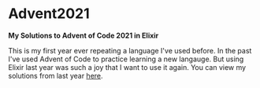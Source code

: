 # Advent2021

**My Solutions to Advent of Code 2021 in Elixir**

This is my first year ever repeating a language I've used before. In the past I've used Advent of Code to practice learning a new langauge. But using Elixir last year was such a joy that I want to use it again. You can view my solutions from last year [here](https://github.com/ericgroom/advent2020).
